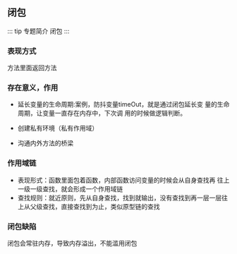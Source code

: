 ## 闭包
::: tip 专题简介
闭包
:::

### 表现⽅式
⽅法⾥⾯返回⽅法

### 存在意义，作⽤
- 延⻓变量的⽣命周期:案例，防抖变量timeOut，就是通过闭包延⻓变
量的⽣命周期，让变量⼀直存在内存中，下次调
⽤的时候做逻辑判断。

- 创建私有环境（私有作⽤域）
- 沟通内外⽅法的桥梁
### 作⽤域链
- 表现形式：函数⾥⾯包着函数，内部函数访问变量的时候会从⾃身查找再
往上⼀级⼀级查找，就会形成⼀个作⽤域链
- 查找规则：就近原则，先从⾃身查找，找到就输出，没有查找到再⼀层⼀层往
上从⽗级查找，直接查找到为⽌，类似原型链的查找

### 闭包缺陷
闭包会常驻内存，导致内存溢出，不能滥⽤闭包